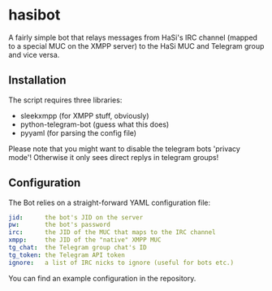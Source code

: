 # hasibot
A fairly simple bot that relays messages from HaSi's IRC channel (mapped to a
special MUC on the XMPP server) to the HaSi MUC and Telegram group and vice
versa.

## Installation
The script requires three libraries:

* sleekxmpp (for XMPP stuff, obviously)
* python-telegram-bot (guess what this does)
* pyyaml (for parsing the config file)

Please note that you might want to disable the telegram bots 'privacy mode'! Otherwise it only sees direct replys in telegram groups!

## Configuration
The Bot relies on a straight-forward YAML configuration file:

```yaml
jid:      the bot's JID on the server
pw:       the bot's password
irc:      the JID of the MUC that maps to the IRC channel
xmpp:     the JID of the "native" XMPP MUC
tg_chat:  the Telegram group chat's ID
tg_token: the Telegram API token
ignore:   a list of IRC nicks to ignore (useful for bots etc.)
```

You can find an example configuration in the repository.
